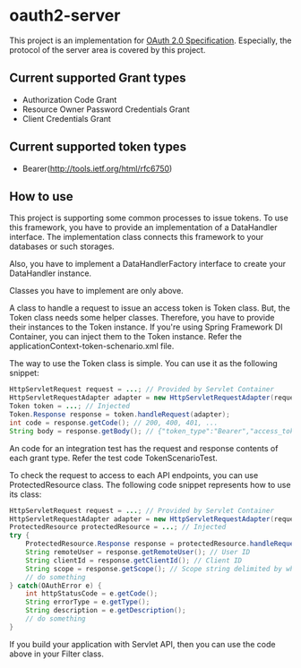 oauth2-server
===================

This project is an implementation for [OAuth 2.0 Specification](http://tools.ietf.org/html/rfc6749).
Especially, the protocol of the server area is covered by this project.

Current supported Grant types
-----------------------------

* Authorization Code Grant
* Resource Owner Password Credentials Grant
* Client Credentials Grant

Current supported token types
-----------------------------

* Bearer(http://tools.ietf.org/html/rfc6750)

How to use
----------

This project is supporting some common processes to issue tokens.
To use this framework, you have to provide an implementation of a
DataHandler interface. The implementation class connects this framework
to your databases or such storages.

Also, you have to implement a DataHandlerFactory interface to
create your DataHandler instance.

Classes you have to implement are only above.

A class to handle a request to issue an access token is Token class.
But, the Token class needs some helper classes. Therefore, you have to
provide their instances to the Token instance. If you're using Spring Framework
DI Container, you can inject them to the Token instance.
Refer the applicationContext-token-schenario.xml file.

The way to use the Token class is simple. You can use it as the following snippet:

```java
HttpServletRequest request = ...; // Provided by Servlet Container
HttpServletRequestAdapter adapter = new HttpServletRequestAdapter(request);
Token token = ...; // Injected
Token.Response response = token.handleRequest(adapter);
int code = response.getCode(); // 200, 400, 401, ...
String body = response.getBody(); // {"token_type":"Bearer","access_token":"...", ...}
```

An code for an integration test has the request and response contents of each grant type.
Refer the test code TokenScenarioTest.

To check the request to access to each API endpoints, you can use
ProtectedResource class. The following code snippet represents how to use its
class:

```java
HttpServletRequest request = ...; // Provided by Servlet Container
HttpServletRequestAdapter adapter = new HttpServletRequestAdapter(request);
ProtectedResource protectedResource = ...; // Injected
try {
    ProtectedResource.Response response = protectedResource.handleRequest(adapter);
    String remoteUser = response.getRemoteUser(); // User ID
    String clientId = response.getClientId(); // Client ID
    String scope = response.getScope(); // Scope string delimited by whitespace
    // do something
} catch(OAuthError e) {
    int httpStatusCode = e.getCode();
    String errorType = e.getType();
    String description = e.getDescription();
    // do something
}
```

If you build your application with Servlet API, then you can use the code above
in your Filter class.